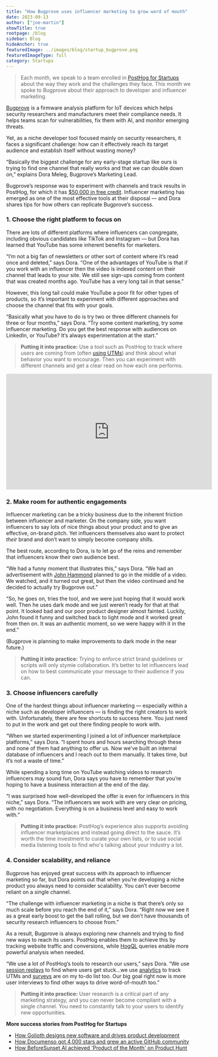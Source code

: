 ```yaml
---
title: "How Bugprove uses influencer marketing to grow word of mouth"
date: 2023-09-13
author: ["joe-martin"]
showTitle: true
rootpage: /blog
sidebar: Blog
hideAnchor: true
featuredImage: ../images/blog/startup_bugprove.png
featuredImageType: full
category: Startups
---
```


> Each month, we speak to a team enrolled in [PostHog for Startups](/startups) about the way they work and the challenges they face. This month we spoke to Bugprove about their approach to developer and influencer marketing. 

[Bugprove](https://bugprove.com/) is a firmware analysis platform for IoT devices which helps security researchers and manufacturers meet their compliance needs. It helps teams scan for vulnerabilities, fix them with AI, and monitor emerging threats. 

Yet, as a niche developer tool focused mainly on security researchers, it faces a significant challenge: how can it effectively reach its target audience and establish itself without wasting money?

“Basically the biggest challenge for any early-stage startup like ours is trying to find one channel that really works and that we can double down on,” explains Dora Meleg, Bugprove’s Marketing Lead. 

Bugprove’s response was to experiment with channels and track results in PostHog, for which it has [$50,000 in free credit](/startups). Influencer marketing has emerged as one of the most effective tools at their disposal — and Dora shares tips for how others can replicate Bugprove’s success. 

### 1. Choose the right platform to focus on

There are lots of different platforms where influencers can congregate, including obvious candidates like TikTok and Instagram — but Dora has learned that YouTube has some inherent benefits for marketers. 

“I’m not a big fan of newsletters or other sort of content where it’s read once and deleted,” says Dora. “One of the advantages of YouTube is that if you work with an influencer then the video is indexed content on their channel that leads to your site. We still see sign-ups coming from content that was created months ago. YouTube has a very long tail in that sense.”

However, this long tail could make YouTube a poor fit for other types of products, so it’s important to experiment with different approaches and choose the channel that fits with your goals. 

“Basically what you have to do is try two or three different channels for three or four months,” says Dora. “Try some content marketing, try some influencer marketing. Do you get the best response with audiences on LinkedIn, or YouTube? It’s always experimentation at the start.”

> **Putting it into practice:** Use a tool such as PostHog to track where users are coming from (often [using UTMs](/tutorials/performance-marketing)) and think about what behavior you want to encourage. Then you can experiment with different channels and get a clear read on how each one performs.

<iframe width="560" height="315" src="https://www.youtube-nocookie.com/embed/zs86OYea8Wk?si=jxjFSBG0WjIJVEV9" title="YouTube video player" frameborder="0" allow="accelerometer; autoplay; clipboard-write; encrypted-media; gyroscope; picture-in-picture; web-share" allowfullscreen></iframe>

### 2. Make room for authentic engagements

Influencer marketing can be a tricky business due to the inherent friction between influencer and marketer. On the company side, you want influencers to say lots of nice things about your product and to give an effective, on-brand pitch. Yet influencers themselves also want to protect _their_ brand and don’t want to simply become company shills. 

The best route, according to Dora, is to let go of the reins and remember that influencers know their own audience best. 

“We had a funny moment that illustrates this,” says Dora. “We had an advertisement with [John Hammond](https://www.youtube.com/watch?app=desktop&v=zs86OYea8Wk) planned to go in the middle of a video. We watched, and it turned out great, but then the video continued and he decided to actually try Bugprove out.”

“So, he goes on, tries the tool, and we were just hoping that it would work well. Then he uses dark mode and we just weren’t ready for that at that point. It looked bad and our poor product designer almost fainted. Luckily, John found it funny and switched back to light mode and it worked great from then on. It was an authentic moment, so we were happy with it in the end.”

(Bugprove is planning to make improvements to dark mode in the near future.)

> **Putting it into practice:** Trying to enforce strict brand guidelines or scripts will only stymie collaboration. It’s better to let influencers lead on how to best communicate your message to their audience if you can. 

### 3. Choose influencers carefully

One of the hardest things about influencer marketing — especially within a niche such as developer influencers — is finding the right creators to work with. Unfortunately, there are few shortcuts to success here. You just need to put in the work and get out there finding people to work with. 

“When we started experimenting I joined a lot of influencer marketplace platforms,” says Dora. “I spent hours and hours searching through these and none of them had anything to offer us. Now we’ve built an internal database of influencers and I reach out to them manually. It takes time, but it’s not a waste of time.” 

While spending a long time on YouTube watching videos to research influencers may sound fun, Dora says you have to remember that you’re hoping to have a business interaction at the end of the day. 

“I was surprised how well-developed the offer is even for influencers in this niche,” says Dora. “The influencers we work with are very clear on pricing, with no negotiation. Everything is on a business level and easy to work with.”

> **Putting it into practice:** PostHog’s experience also supports avoiding influencer marketplaces and instead going direct to the sauce. It’s worth the time investment to curate your own lists, or to use social media listening tools to find who's talking about your industry a lot.

### 4. Consider scalability, and reliance

Bugprove has enjoyed great success with its approach to influencer marketing so far, but Dora points out that when you’re developing a niche product you always need to consider scalability. You can’t ever become reliant on a single channel. 

“The challenge with influencer marketing in a niche is that there’s only so much scale before you reach the end of it,” says Dora. “Right now we see it as a great early boost to get the ball rolling, but we don’t have thousands of security research influencers to choose from.”

As a result, Bugprove is always exploring new channels and trying to find new ways to reach its users. PostHog enables them to achieve this by tracking website traffic and conversions, while [HogQL](/docs/hogql) queries enable more powerful analysis when needed.

“We use a lot of PostHog’s tools to research our users,” says Dora. “We use [session replays](/session-replay) to find where users get stuck…we use [analytics](/product-analytics) to track UTMs and [surveys](/docs/surveys) are on my to-do list too. Our big goal right now is more user interviews to find other ways to drive word-of-mouth too.”

> **Putting it into practice:** User research is a critical part of any marketing strategy, and you can never become compliant with a single channel. You need to constantly talk to your users to identify new opportunities. 

**More success stories from PostHog for Startups**
- [How Golioth designs new software and drives product development](/spotlights/startup-golioth)
- [How Documenso got 4,000 stars and grew an active GitHub community](/spotlights/startup-documenso)
- [How BeforeSunset AI achieved 'Product of the Month' on Product Hunt](spotlights/startup-before-sunset-ai)
